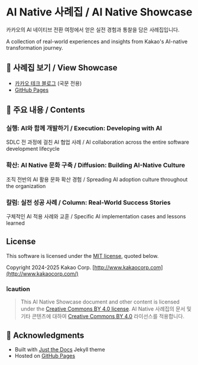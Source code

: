 # AI Native 사례집 / AI Native Showcase

카카오의 AI 네이티브 전환 여정에서 얻은 실전 경험과 통찰을 담은 사례집입니다.

A collection of real-world experiences and insights from Kakao's AI-native transformation journey.

## 🔗 사례집 보기 / View Showcase

- [카카오 테크 블로그](https://tech.kakao.com/posts/746) (국문 전용)
- [GitHub Pages](https://kakao.github.io/ai-native-showcase/)

## 📖 주요 내용 / Contents

### 실행: AI와 함께 개발하기 / Execution: Developing with AI
SDLC 전 과정에 걸친 AI 협업 사례 / AI collaboration across the entire software development lifecycle

### 확산: AI Native 문화 구축 / Diffusion: Building AI-Native Culture
조직 전반의 AI 활용 문화 확산 경험 / Spreading AI adoption culture throughout the organization

### 칼럼: 실전 성공 사례 / Column: Real-World Success Stories
구체적인 AI 적용 사례와 교훈 / Specific AI implementation cases and lessons learned

## License
This software is licensed under the [MIT license](./LICENSE), quoted below.

Copyright 2024-2025 Kakao Corp. [http://www.kakaocorp.com](http://www.kakaocorp.com/)

### ❕caution
>This AI Native Showcase document and other content is licensed under the [Creative Commons BY 4.0 license](./CC-BY-4.0).
>AI Native 사례집의 문서 및 기타 콘텐츠에 대하여 [Creative Commons BY 4.0](./CC-BY-4.0) 라이선스를 적용합니다.

## 🙏 Acknowledgments

- Built with [Just the Docs](https://just-the-docs.github.io/just-the-docs/) Jekyll theme
- Hosted on [GitHub Pages](https://pages.github.com/)
